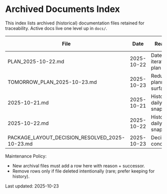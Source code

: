 # Archived Documents Index

This index lists archived (historical) documentation files retained for traceability. Active docs
live one level up in `docs/`.

| File | Date | Reason | Superseded By |
|------|------|--------|---------------|
| PLAN_2025-10-22.md | 2025-10-22 | Dated iteration plan | ROADMAP.md / TECHDEBT.md |
| TOMORROW_PLAN_2025-10-23.md | 2025-10-23 | Redundant planning surface | ROADMAP.md / AUTOPILOT.md |
| 2025-10-21.md | 2025-10-21 | Historical daily snapshot | ROADMAP.md |
| 2025-10-22.md | 2025-10-22 | Historical daily snapshot | ROADMAP.md |
| PACKAGE_LAYOUT_DECISION_RESOLVED_2025-10-23.md | 2025-10-23 | Decision concluded | TECHDEBT.md / REORG.md |

Maintenance Policy:

- New archival files must add a row here with reason + successor.
- Remove rows only if file deleted intentionally (rare; prefer keeping for history).


Last updated: 2025-10-23
